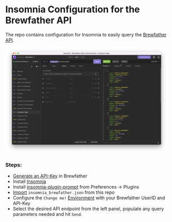 # Insomnia Configuration for the Brewfather API

The repo contains configuration for Insomnia to easily query the [Brewfather API](https://docs.brewfather.app/api).

![image info](./screenshot.png)

### Steps:

- [Generate an API-Key](https://docs.brewfather.app/api#generate-api-key) in Brewfather 
- Install [Insomnia](https://insomnia.rest/download)
- Install [insomnia-plugin-prompt](https://www.npmjs.com/package/insomnia-plugin-prompt) from Preferences -> Plugins
- [Import](https://docs.insomnia.rest/insomnia/import-export-data#import-data) `insomnia_brewfather.json` from this repo
- Configure the `Change me!` [Environment](https://docs.insomnia.rest/insomnia/environment-variables/#environment-basics) with your Brewfather UserID and API-Key
- Select the desired API endpoint from the left panel, populate any query parameters  needed and hit `Send`.